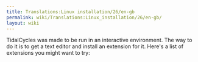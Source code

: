 ```yaml
---
title: Translations:Linux installation/26/en-gb
permalink: wiki/Translations:Linux_installation/26/en-gb/
layout: wiki
---
```


TidalCycles was made to be run in an interactive environment. The way to
do it is to get a text editor and install an extension for it. Here's a
list of extensions you might want to try:
